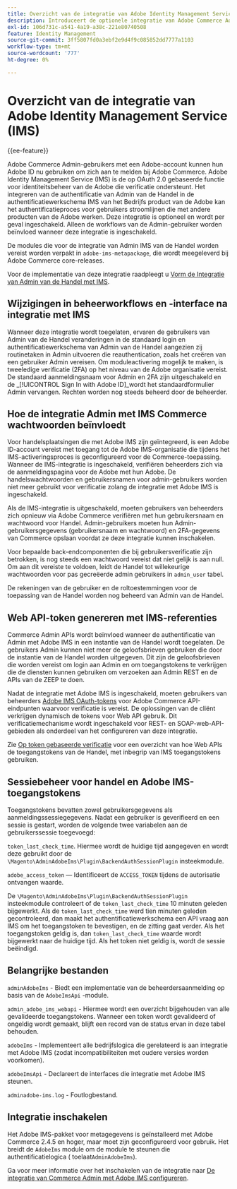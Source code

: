 ```yaml
---
title: Overzicht van de integratie van Adobe Identity Management Service (IMS)
description: Introduceert de optionele integratie van Adobe Commerce Admin-aanmelding met Adobe IMS
exl-id: 106d731c-a541-4a19-a38c-221e80740508
feature: Identity Management
source-git-commit: 3ff5807fd0a3ebf2e9d4f9c085852dd7777a1103
workflow-type: tm+mt
source-wordcount: '777'
ht-degree: 0%

---
```


# Overzicht van de integratie van Adobe Identity Management Service (IMS)

{{ee-feature}}

Adobe Commerce Admin-gebruikers met een Adobe-account kunnen hun Adobe ID nu gebruiken om zich aan te melden bij Adobe Commerce. Adobe Identity Management Service (IMS) is de op OAuth 2.0 gebaseerde functie voor identiteitsbeheer van de Adobe die verificatie ondersteunt. Het integreren van de authentificatie van Admin van de Handel in de authentificatiewerkschema IMS van het Bedrijfs product van de Adobe kan het authentificatieproces voor gebruikers stroomlijnen die met andere producten van de Adobe werken. Deze integratie is optioneel en wordt per geval ingeschakeld. Alleen de workflows van de Admin-gebruiker worden beïnvloed wanneer deze integratie is ingeschakeld. 

De modules die voor de integratie van Admin IMS van de Handel worden vereist worden verpakt in  `adobe-ims-metapackage`, die wordt meegeleverd bij Adobe Commerce core-releases.

Voor de implementatie van deze integratie raadpleegt u [Vorm de Integratie van Admin van de Handel met IMS](./adobe-ims-config.md).

## Wijzigingen in beheerworkflows en -interface na integratie met IMS

Wanneer deze integratie wordt toegelaten, ervaren de gebruikers van Admin van de Handel veranderingen in de standaard login en authentificatiewerkschema van Admin van de Handel aangezien zij routinetaken in Admin uitvoeren die reauthentication, zoals het creëren van een gebruiker Admin vereisen. Om moduleactivering mogelijk te maken, is tweeledige verificatie (2FA) op het niveau van de Adobe organisatie vereist. De standaard aanmeldingsnaam voor Admin en 2FA zijn uitgeschakeld en de _[!UICONTROL Sign In with Adobe ID]_wordt het standaardformulier Admin vervangen. Rechten worden nog steeds beheerd door de beheerder.

## Hoe de integratie Admin met IMS Commerce wachtwoorden beïnvloedt

Voor handelsplaatsingen die met Adobe IMS zijn geïntegreerd, is een Adobe ID-account vereist met toegang tot de Adobe IMS-organisatie die tijdens het IMS-activeringsproces is geconfigureerd voor de Commerce-toepassing.  Wanneer de IMS-integratie is ingeschakeld, verifiëren beheerders zich via de aanmeldingspagina voor de Adobe met hun Adobe. De handelswachtwoorden en gebruikersnamen voor admin-gebruikers worden niet meer gebruikt voor verificatie zolang de integratie met Adobe IMS is ingeschakeld.

Als de IMS-integratie is uitgeschakeld, moeten gebruikers van beheerders zich opnieuw via Adobe Commerce verifiëren met hun gebruikersnaam en wachtwoord voor Handel. Admin-gebruikers moeten hun Admin-gebruikersgegevens (gebruikersnaam en wachtwoord) en 2FA-gegevens van Commerce opslaan voordat ze deze integratie kunnen inschakelen.

Voor bepaalde back-endcomponenten die bij gebruikersverificatie zijn betrokken, is nog steeds een wachtwoord vereist dat niet gelijk is aan null. Om aan dit vereiste te voldoen, leidt de Handel tot willekeurige wachtwoorden voor pas gecreëerde admin gebruikers in `admin_user` tabel.

De rekeningen van de gebruiker en de roltoestemmingen voor de toepassing van de Handel worden nog beheerd van Admin van de Handel.


## Web API-token genereren met IMS-referenties

Commerce Admin APIs wordt beïnvloed wanneer de authentificatie van Admin met Adobe IMS in een instantie van de Handel wordt toegelaten. De gebruikers Admin kunnen niet meer de geloofsbrieven gebruiken die door de instantie van de Handel worden uitgegeven. Dit zijn de geloofsbrieven die worden vereist om login aan Admin en om toegangstokens te verkrijgen die de diensten kunnen gebruiken om verzoeken aan Admin REST en de APIs van de ZEEP te doen.

Nadat de integratie met Adobe IMS is ingeschakeld, moeten gebruikers van beheerders [Adobe IMS OAuth-tokens](https://developer.adobe.com/developer-console/docs/guides/authentication/OAuthIntegration/) voor Adobe Commerce API-eindpunten waarvoor verificatie is vereist. De oplossingen van de cliënt verkrijgen dynamisch de tokens voor Web API gebruik. Dit verificatiemechanisme wordt ingeschakeld voor REST- en SOAP-web-API-gebieden als onderdeel van het configureren van deze integratie.

Zie [Op token gebaseerde verificatie](https://developer.adobe.com/commerce/webapi/get-started/authentication/gs-authentication-token/) voor een overzicht van hoe Web APIs de toegangstokens van de Handel, met inbegrip van IMS toegangstokens gebruiken.

## Sessiebeheer voor handel en Adobe IMS-toegangstokens

Toegangstokens bevatten zowel gebruikersgegevens als aanmeldingssessiegegevens. Nadat een gebruiker is geverifieerd en een sessie is gestart, worden de volgende twee variabelen aan de gebruikerssessie toegevoegd:

`token_last_check_time`. Hiermee wordt de huidige tijd aangegeven en wordt deze gebruikt door de `\Magento\AdminAdobeIms\Plugin\BackendAuthSessionPlugin` insteekmodule.

`adobe_access_token` — Identificeert de `ACCESS_TOKEN` tijdens de autorisatie ontvangen waarde.

De `\Magento\AdminAdobeIms\Plugin\BackendAuthSessionPlugin` insteekmodule controleert of de `token_last_check_time` 10 minuten geleden bijgewerkt. Als de `token_last_check_time` werd tien minuten geleden gecontroleerd, dan maakt het authentificatiewerkschema een API vraag aan IMS om het toegangstoken te bevestigen, en de zitting gaat verder. Als het toegangstoken geldig is, dan `token_last_check_time` waarde wordt bijgewerkt naar de huidige tijd. Als het token niet geldig is, wordt de sessie beëindigd.

## Belangrijke bestanden

`adminAdobeIms` - Biedt een implementatie van de beheerdersaanmelding op basis van de `AdobeImsApi` -module.

`admin_adobe_ims_webapi` - Hiermee wordt een overzicht bijgehouden van alle gevalideerde toegangstokens. Wanneer een token wordt gevalideerd of ongeldig wordt gemaakt, blijft een record van de status ervan in deze tabel behouden.

`adobeIms` - Implementeert alle bedrijfslogica die gerelateerd is aan integratie met Adobe IMS (zodat incompatibiliteiten met oudere versies worden voorkomen).

`adobeImsApi` - Declareert de interfaces die integratie met Adobe IMS steunen.

`adminadobe-ims.log` - Foutlogbestand.

## Integratie inschakelen

Het Adobe IMS-pakket voor metagegevens is geïnstalleerd met Adobe Commerce 2.4.5 en hoger, maar moet zijn geconfigureerd voor gebruik. Het breidt de `AdobeIms` module om de module te steunen die authentificatielogica ( toelaat`AdminAdobeIms`).

Ga voor meer informatie over het inschakelen van de integratie naar [De integratie van Commerce Admin met Adobe IMS configureren](./adobe-ims-config.md).
